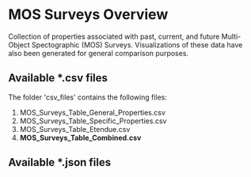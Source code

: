 # MOS Surveys Overview
Collection of properties associated with past, current, and future Multi-Object Spectographic (MOS) Surveys.  Visualizations of these data have also been 
generated for general comparison purposes.

## Available *.csv files
The folder 'csv_files' contains the following files:
1. MOS_Surveys_Table_General_Properties.csv  
2. MOS_Surveys_Table_Specific_Properties.csv  
3. MOS_Surveys_Table_Etendue.csv  
4. **MOS_Surveys_Table_Combined.csv**

## Available *.json files

 
